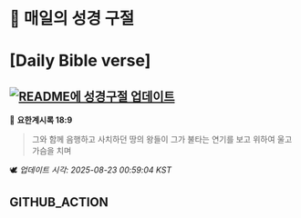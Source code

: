 # 🙏 매일의 성경 구절
# [Daily Bible verse]
## [![README에 성경구절 업데이트](https://github.com/DONGSUKA/first_test/actions/workflows/update-readme-bible.yml/badge.svg)](https://github.com/DONGSUKA/first_test/actions/workflows/update-readme-bible.yml)
<!-- START_BIBLE_VERSE -->
📖 **요한계시록 18:9**
> 그와 함께 음행하고 사치하던 땅의 왕들이 그가 불타는 연기를 보고 위하여 울고 가슴을 치며

🕊️ _업데이트 시각: 2025-08-23 00:59:04 KST_
  <!-- END_BIBLE_VERSE -->
## GITHUB_ACTION
